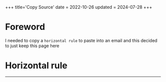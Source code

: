 +++
title='Copy Source'
date = 2022-10-26
updated = 2024-07-28
+++

# Foreword

I needed to copy a `horizontal rule` to paste into an email and this decided to just keep this page here

# Horizontal rule

---
